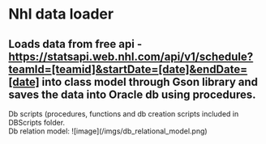
# Nhl data loader

## Loads data from free api - https://statsapi.web.nhl.com/api/v1/schedule?teamId=[teamid]&startDate=[date]&endDate=[date] into class model through Gson library and saves the data into Oracle db using procedures.

<p> Db scripts (procedures, functions and db creation scripts included in DBScripts folder. <br> 
  Db relation model:
  ![image](/imgs/db_relational_model.png)
